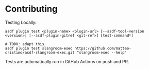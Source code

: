 # Contributing

Testing Locally:

```shell
asdf plugin test <plugin-name> <plugin-url> [--asdf-tool-version <version>] [--asdf-plugin-gitref <git-ref>] [test-command*]

# TODO: adapt this
asdf plugin test slangroom-exec https://github.com/matteo-cristino/asdf-slangroom-exec.git "slangroom-exec --help"
```

Tests are automatically run in GitHub Actions on push and PR.
